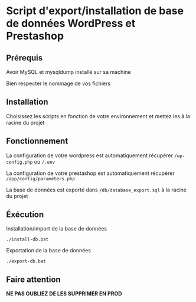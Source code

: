 # Script d'export/installation de base de données WordPress et Prestashop

## Prérequis
Avoir MySQL et mysqldump installé sur sa machine

Bien respecter le nommage de vos fichiers

## Installation
Choisissez les scripts en fonction de votre environnement et mettez les à la racine du projet

## Fonctionnement
La configuration de votre wordpress est automatiquement récupérer ```/wp-config.php``` ou ```/.env```

La configuration de votre prestashop est automatiquement récupérer ```/app/config/parameters.php```

La base de données est exporté dans ```/db/database_export.sql``` à la racine du projet

## Éxécution
Installation/import de la base de données
```SHELL
./install-db.bat
```

Exportation de la base de données
```SHELL
./export-db.bat
```

## Faire attention
**NE PAS OUBLIEZ DE LES SUPPRIMER EN PROD**